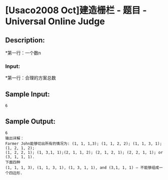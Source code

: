 # [Usaco2008 Oct]建造栅栏 - 题目 - Universal Online Judge

## Description: 

*第一行：一个数n 

### Input: 

*第一行：合理的方案总数 


## Sample Input: 
```
6

```

## Sample Output: 
```
6
输出详解：
Farmer John能够切出所有的情况为: (1, 1, 1,3); (1, 1, 2, 2); (1, 1, 3, 1); (1, 2, 1, 2); 
(1, 2, 2, 1); (1, 3,1, 1);(2, 1, 1, 2); (2, 1, 2, 1); (2, 2, 1, 1); or (3, 1, 1, 1).
下面四种 
(1, 1, 1, 3), (1, 1, 3, 1), (1, 3, 1, 1), and (3,1, 1, 1) – 不能够组成一个四边形.
```
